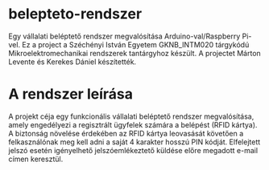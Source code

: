# belepteto-rendszer
Egy vállalati beléptető rendszer megvalósítása Arduino-val/Raspberry Pi-vel. Ez a project a Széchényi István Egyetem GKNB_INTM020	tárgykódú Mikroelektromechanikai rendszerek tantárgyhoz készült. A projectet Márton Levente és Kerekes Dániel készítették.

# A rendszer leírása
A projekt céja egy funkcionális vállalati beléptető rendszer megvalósítása, amely engedélyezi a regisztrált ügyfelek számára a belépést (RFID kártya). A biztonság növelése érdekében az RFID kártya leovasását követően a felkasználónak meg kell adni a saját 4 karakter hosszú PIN kódját. 
Elfelejtett jelszó esetén igényelhető jelszóemlékeztető küldése előre megadott e-mail címen keresztül.
